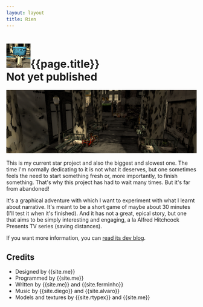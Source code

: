 ```yaml
---
layout: layout
title: Rien
---
```


![{{page.title}} icon](../images/rien.png){{page.title}}<section class="byline">Not yet published</section>
===

![{{page.title}} screenshot](../images/rien_scr.png)

This is my current star project and also the biggest and slowest one. The time I'm normally dedicating to it is not what it deserves, but one sometimes feels the need to start something fresh or, more importantly, to finish something. That's why this project has had to wait many times. But it's far from abandoned!

It's a graphical adventure with which I want to experiment with what I learnt about narrative. It's meant to be a short game of maybe about 30 minutes (I'll test it when it's finished). And it has not a great, epical story, but one that aims to be simply interesting and engaging, a la Alfred Hitchcock Presents TV series (saving distances).

If you want more information, you can [read its dev blog](http://projectrien.wordpress.com).

Credits
---

- Designed by {{site.me}}
- Programmed by {{site.me}}
- Written by {{site.me}} and {{site.ferminho}}
- Music by {{site.diego}} and {{site.alvaro}}
- Models and textures by {{site.rtypex}} and {{site.me}}
